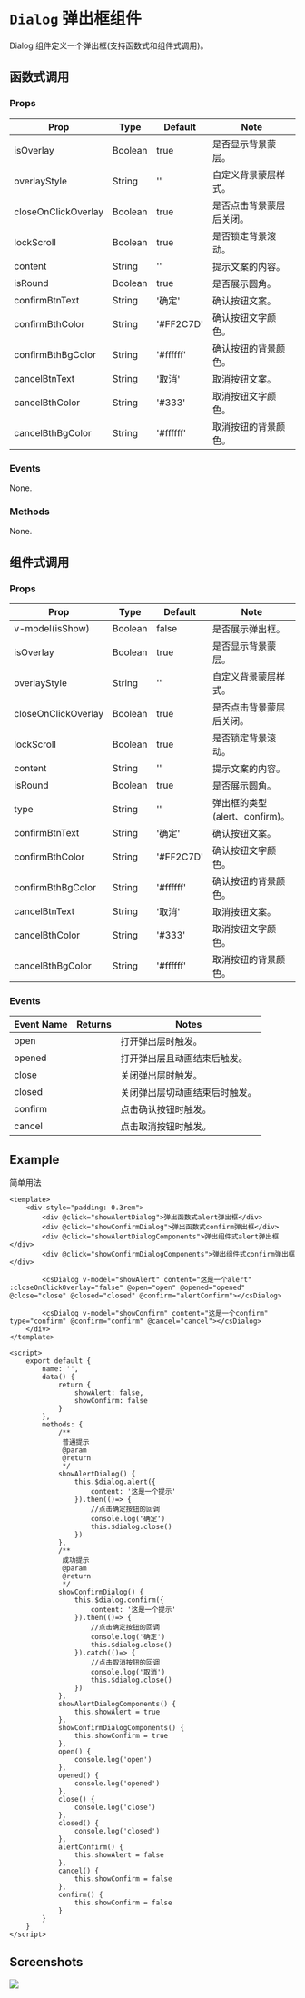 # `Dialog` 弹出框组件
Dialog 组件定义一个弹出框(支持函数式和组件式调用)。

## 函数式调用
### Props
| Prop | Type | Default | Note |
|---|---|---|---|
| isOverlay | Boolean | true | 是否显示背景蒙层。
| overlayStyle | String | '' | 自定义背景蒙层样式。
| closeOnClickOverlay | Boolean | true | 是否点击背景蒙层后关闭。
| lockScroll | Boolean | true | 是否锁定背景滚动。
| content | String | '' | 提示文案的内容。
| isRound | Boolean | true | 是否展示圆角。
| confirmBtnText | String | '确定' | 确认按钮文案。
| confirmBthColor | String | '#FF2C7D' | 确认按钮文字颜色。
| confirmBthBgColor | String | '#ffffff' | 确认按钮的背景颜色。
| cancelBtnText | String | '取消' | 取消按钮文案。
| cancelBthColor | String | '#333' | 取消按钮文字颜色。
| cancelBthBgColor | String | '#ffffff' | 取消按钮的背景颜色。
### Events
None.
### Methods
None.


## 组件式调用
### Props
| Prop | Type | Default | Note |
|---|---|---|---|
| v-model(isShow) | Boolean | false | 是否展示弹出框。
| isOverlay | Boolean | true | 是否显示背景蒙层。
| overlayStyle | String | '' | 自定义背景蒙层样式。
| closeOnClickOverlay | Boolean | true | 是否点击背景蒙层后关闭。
| lockScroll | Boolean | true | 是否锁定背景滚动。
| content | String | '' | 提示文案的内容。
| isRound | Boolean | true | 是否展示圆角。
| type | String | '' | 弹出框的类型(alert、confirm)。
| confirmBtnText | String | '确定' | 确认按钮文案。
| confirmBthColor | String | '#FF2C7D' | 确认按钮文字颜色。
| confirmBthBgColor | String | '#ffffff' | 确认按钮的背景颜色。
| cancelBtnText | String | '取消' | 取消按钮文案。
| cancelBthColor | String | '#333' | 取消按钮文字颜色。
| cancelBthBgColor | String | '#ffffff' | 取消按钮的背景颜色。
### Events
| Event Name | Returns | Notes |
|---|---|---|
| open |  | 打开弹出层时触发。
| opened |  | 打开弹出层且动画结束后触发。
| close | | 关闭弹出层时触发。
| closed | | 关闭弹出层切动画结束后时触发。
| confirm | | 点击确认按钮时触发。
| cancel | | 点击取消按钮时触发。



## Example
简单用法

```
<template>
    <div style="padding: 0.3rem">
        <div @click="showAlertDialog">弹出函数式alert弹出框</div>
        <div @click="showConfirmDialog">弹出函数式confirm弹出框</div>
        <div @click="showAlertDialogComponents">弹出组件式alert弹出框</div>
        <div @click="showConfirmDialogComponents">弹出组件式confirm弹出框</div>

        <csDialog v-model="showAlert" content="这是一个alert" :closeOnClickOverlay="false" @open="open" @opened="opened" @close="close" @closed="closed" @confirm="alertConfirm"></csDialog>

        <csDialog v-model="showConfirm" content="这是一个confirm" type="confirm" @confirm="confirm" @cancel="cancel"></csDialog>
    </div>
</template>

<script>
    export default {
        name: '',
        data() {
            return {
                showAlert: false,
                showConfirm: false
            }
        },
        methods: {
            /**
             普通提示
             @param
             @return
             */
            showAlertDialog() {
                this.$dialog.alert({
                    content: '这是一个提示'
                }).then(()=> {
                    //点击确定按钮的回调
                    console.log('确定')
                    this.$dialog.close()
                })
            },
            /**
             成功提示
             @param
             @return
             */
            showConfirmDialog() {
                this.$dialog.confirm({
                    content: '这是一个提示'
                }).then(()=> {
                    //点击确定按钮的回调
                    console.log('确定')
                    this.$dialog.close()
                }).catch(()=> {
                    //点击取消按钮的回调
                    console.log('取消')
                    this.$dialog.close()
                })
            },
            showAlertDialogComponents() {
                this.showAlert = true
            },
            showConfirmDialogComponents() {
                this.showConfirm = true
            },
            open() {
                console.log('open')
            },
            opened() {
                console.log('opened')
            },
            close() {
                console.log('close')
            },
            closed() {
                console.log('closed')
            },
            alertConfirm() {
                this.showAlert = false
            },
            cancel() {
                this.showConfirm = false
            },
            confirm() {
                this.showConfirm = false
            }
        }
    }
</script>
```


## Screenshots
![](https://rightinhome.oss-cn-hangzhou.aliyuncs.com/jlbk_xcx/2020/08/07/1596785406092.gif)


